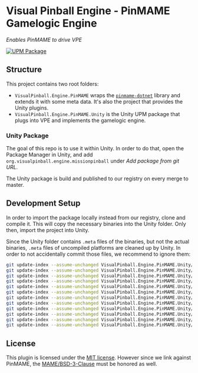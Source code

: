 # Visual Pinball Engine - PinMAME Gamelogic Engine
*Enables PinMAME to drive VPE*

[![UPM Package](https://img.shields.io/npm/v/org.visualpinball.engine.pinmame?label=org.visualpinball.engine.pinmame&registry_uri=https://registry.visualpinball.org&color=%2333cf57&logo=unity&style=flat)](https://registry.visualpinball.org/-/web/detail/org.visualpinball.engine.pinmame)

## Structure

This project contains two root folders:

- `VisualPinball.Engine.PinMAME` wraps the [`pinmame-dotnet`](https://github.com/vpinball/pinmame-dotnet)
  library and extends it with some meta data. It's also the project that provides
  the Unity plugins.
- `VisualPinball.Engine.PinMAME.Unity` is the Unity UPM package that plugs into
  VPE and implements the gamelogic engine.

### Unity Package

The goal of this repo is to use it within Unity. In order to do that, open the
Package Manager in Unity, and add `org.visualpinball.engine.missionpinball` under
*Add package from git URL*.

The Unity package is build and published to our registry on every merge to master.

## Development Setup

In order to import the package locally instead from our registry, clone and
compile it. This will copy the necessary binaries into the Unity folder. Only
then, import the project into Unity.

Since the Unity folder contains `.meta` files of the binaries, but not the
actual binaries, `.meta` files of uncompiled platforms are cleaned up by Unity.
In order to not accidentally commit those files, we recommend to ignore them:

```bash
git update-index --assume-unchanged VisualPinball.Engine.PinMAME.Unity/Plugins/linux-x64/PinMame.dll.meta
git update-index --assume-unchanged VisualPinball.Engine.PinMAME.Unity/Plugins/linux-x64/VisualPinball.Engine.PinMAME.dll.meta
git update-index --assume-unchanged VisualPinball.Engine.PinMAME.Unity/Plugins/linux-x64/libpinmame.so.3.4.meta
git update-index --assume-unchanged VisualPinball.Engine.PinMAME.Unity/Plugins/osx-x64/PinMame.dll.meta
git update-index --assume-unchanged VisualPinball.Engine.PinMAME.Unity/Plugins/osx-x64/VisualPinball.Engine.PinMAME.dll.meta
git update-index --assume-unchanged VisualPinball.Engine.PinMAME.Unity/Plugins/osx-x64/libpinmame.3.4.dylib.meta
git update-index --assume-unchanged VisualPinball.Engine.PinMAME.Unity/Plugins/win-x86/PinMame.dll.meta
git update-index --assume-unchanged VisualPinball.Engine.PinMAME.Unity/Plugins/win-x86/VisualPinball.Engine.PinMAME.dll.meta
git update-index --assume-unchanged VisualPinball.Engine.PinMAME.Unity/Plugins/win-x86/libpinmame-3.4.dll.meta
git update-index --assume-unchanged VisualPinball.Engine.PinMAME.Unity/Plugins/win-x64/PinMame.dll.meta
git update-index --assume-unchanged VisualPinball.Engine.PinMAME.Unity/Plugins/win-x64/VisualPinball.Engine.PinMAME.dll.meta
git update-index --assume-unchanged VisualPinball.Engine.PinMAME.Unity/Plugins/win-x64/libpinmame-3.4.dll.meta
```

## License

This plugin is licensed under the [MIT license](LICENSE). However 
since we link against PinMAME, the [MAME/BSD-3-Clause](https://github.com/vpinball/pinmame/blob/master/LICENSE)
must be honored as well. 
